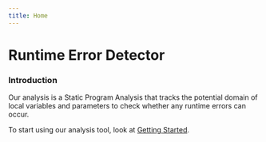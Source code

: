 ```yaml
---
title: Home
---
```


# Runtime Error Detector

### Introduction
Our analysis is a Static Program Analysis that tracks the potential domain of local variables and parameters to check whether any runtime errors can occur.

To start using our analysis tool, look at [Getting Started](/getting-started).
